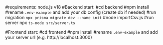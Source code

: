 #requirements: node.js v18
#Backend start: 
#cd backend
#npm install
#rename `.env-example` and add your db config (create db if needed)
#run migration `npx prisma migrate dev --name init`
#node importCsv.js
#run server npx `ts-node src/server.ts`

#Frontend start:
#cd frontend
#npm install
#rename `.env-example` and add your server url (e.g. http://localhost:3000)

